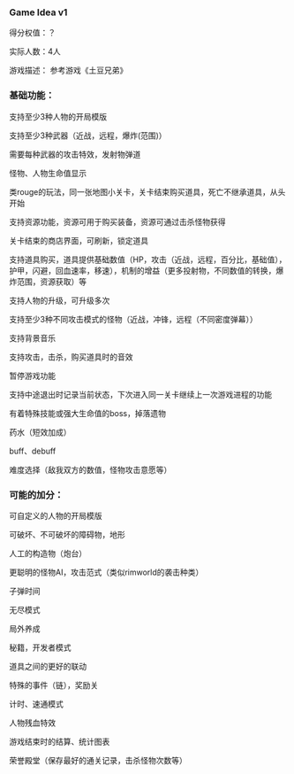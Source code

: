 ### Game Idea v1

得分权值：？

实际⼈数：4⼈

游戏描述： 参考游戏《土豆兄弟》

### 基础功能：

支持至少3种人物的开局模版

⽀持⾄少3种武器（近战，远程，爆炸(范围)）

需要每种武器的攻击特效，发射物弹道

怪物、人物⽣命值显示

类rouge的玩法，同一张地图小关卡，关卡结束购买道具，死亡不继承道具，从头开始

⽀持资源功能，资源可⽤于购买装备，资源可通过击杀怪物获得

关卡结束的商店界面，可刷新，锁定道具

⽀持道具购买，道具提供基础数值（HP，攻击（近战，远程，百分比，基础值），护甲，闪避，回血速率，移速），机制的增益（更多投射物，不同数值的转换，爆炸范围，资源获取）等

⽀持人物的升级，可升级多次

⽀持至少3种不同攻击模式的怪物（近战，冲锋，远程（不同密度弹幕））

⽀持背景⾳乐

⽀持攻击，击杀，购买道具时的⾳效

暂停游戏功能

⽀持中途退出时记录当前状态，下次进⼊同⼀关卡继续上⼀次游戏进程的功能

有着特殊技能或强⼤⽣命值的boss，掉落遗物


药水（短效加成）

buff、debuff

难度选择（敌我双方的数值，怪物攻击意愿等）

### 可能的加分：

可自定义的人物的开局模版

可破坏、不可破坏的障碍物，地形

人工的构造物（炮台）

更聪明的怪物AI，攻击范式（类似rimworld的袭击种类）

子弹时间

无尽模式

局外养成

秘籍，开发者模式

道具之间的更好的联动

特殊的事件（链），奖励关

计时、速通模式

人物残血特效

游戏结束时的结算、统计图表

荣誉殿堂（保存最好的通关记录，击杀怪物次数等）

